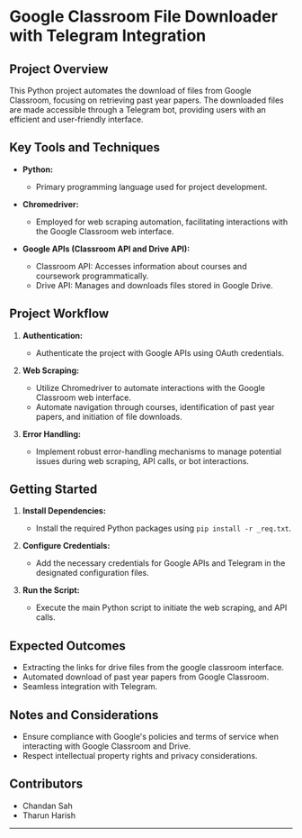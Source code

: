 # Google Classroom File Downloader with Telegram Integration

## Project Overview

This Python project automates the download of files from Google Classroom, focusing on retrieving past year papers. The downloaded files are made accessible through a Telegram bot, providing users with an efficient and user-friendly interface.

## Key Tools and Techniques

- **Python:**
  - Primary programming language used for project development.

- **Chromedriver:**
  - Employed for web scraping automation, facilitating interactions with the Google Classroom web interface.

- **Google APIs (Classroom API and Drive API):**
  - Classroom API: Accesses information about courses and coursework programmatically.
  - Drive API: Manages and downloads files stored in Google Drive.

## Project Workflow

1. **Authentication:**
   - Authenticate the project with Google APIs using OAuth credentials.

2. **Web Scraping:**
   - Utilize Chromedriver to automate interactions with the Google Classroom web interface.
   - Automate navigation through courses, identification of past year papers, and initiation of file downloads.

3. **Error Handling:**
   - Implement robust error-handling mechanisms to manage potential issues during web scraping, API calls, or bot interactions.

## Getting Started

1. **Install Dependencies:**
   - Install the required Python packages using `pip install -r _req.txt`.

2. **Configure Credentials:**
   - Add the necessary credentials for Google APIs and Telegram in the designated configuration files.

3. **Run the Script:**
   - Execute the main Python script to initiate the web scraping, and  API calls.

## Expected Outcomes

- Extracting the links for drive files from the google classroom interface.
- Automated download of past year papers from Google Classroom.
- Seamless integration with Telegram.

## Notes and Considerations

- Ensure compliance with Google's policies and terms of service when interacting with Google Classroom and Drive.
- Respect intellectual property rights and privacy considerations.

## Contributors

- Chandan Sah
- Tharun Harish

---
